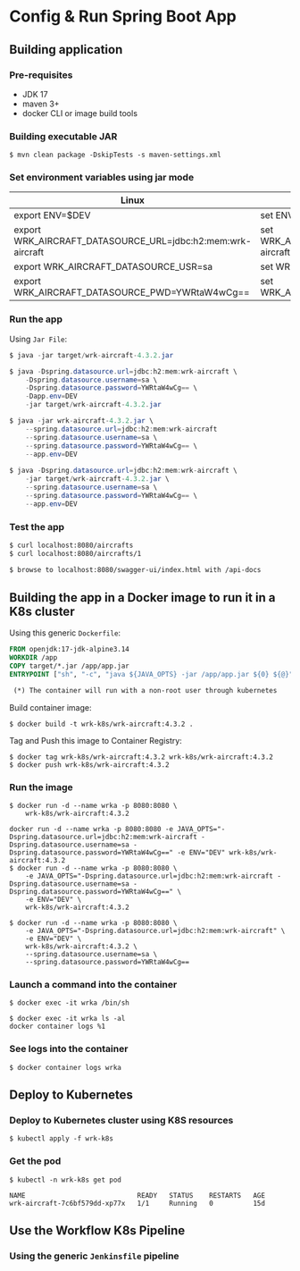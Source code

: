 # Config & Run Spring Boot App

## Building application

### Pre-requisites
- JDK 17
- maven 3+
- docker CLI or image build tools

### Building executable JAR
```jar
$ mvn clean package -DskipTests -s maven-settings.xml
```

### Set environment variables using jar mode
Linux | Windows 
--- | ---
export ENV=$DEV | set ENV=%DEV% 
export WRK_AIRCRAFT_DATASOURCE_URL=jdbc:h2:mem:wrk-aircraft | set WRK_AIRCRAFT_DATASOURCE_URL=jdbc:h2:mem:wrk-aircraft 
export WRK_AIRCRAFT_DATASOURCE_USR=sa | set WRK_AIRCRAFT_DATASOURCE_USR=sa
export WRK_AIRCRAFT_DATASOURCE_PWD=YWRtaW4wCg== | set WRK_AIRCRAFT_DATASOURCE_PWD=YWRtaW4wCg==

### Run the app
Using `Jar File`:
```java
$ java -jar target/wrk-aircraft-4.3.2.jar

$ java -Dspring.datasource.url=jdbc:h2:mem:wrk-aircraft \
    -Dspring.datasource.username=sa \
    -Dspring.datasource.password=YWRtaW4wCg== \
    -Dapp.env=DEV
    -jar target/wrk-aircraft-4.3.2.jar

$ java -jar wrk-aircraft-4.3.2.jar \
    --spring.datasource.url=jdbc:h2:mem:wrk-aircraft
    --spring.datasource.username=sa \
    --spring.datasource.password=YWRtaW4wCg== \
    --app.env=DEV
    
$ java -Dspring.datasource.url=jdbc:h2:mem:wrk-aircraft \
    -jar target/wrk-aircraft-4.3.2.jar \
    --spring.datasource.username=sa \
    --spring.datasource.password=YWRtaW4wCg== \
    --app.env=DEV   
```
### Test the app
```bash
$ curl localhost:8080/aircrafts
$ curl localhost:8080/aircrafts/1

$ browse to localhost:8080/swagger-ui/index.html with /api-docs
```

## Building the app in a Docker image to run it in a K8s cluster
Using this generic `Dockerfile`:
```Dockerfile
FROM openjdk:17-jdk-alpine3.14
WORKDIR /app
COPY target/*.jar /app/app.jar
ENTRYPOINT ["sh", "-c", "java ${JAVA_OPTS} -jar /app/app.jar ${0} ${@}"]

 (*) The container will run with a non-root user through kubernetes
```

Build container image:
```docker
$ docker build -t wrk-k8s/wrk-aircraft:4.3.2 .
```

Tag and Push this image to Container Registry:
```docker
$ docker tag wrk-k8s/wrk-aircraft:4.3.2 wrk-k8s/wrk-aircraft:4.3.2
$ docker push wrk-k8s/wrk-aircraft:4.3.2
```

### Run the image
```docker
$ docker run -d --name wrka -p 8080:8080 \
    wrk-k8s/wrk-aircraft:4.3.2

docker run -d --name wrka -p 8080:8080 -e JAVA_OPTS="-Dspring.datasource.url=jdbc:h2:mem:wrk-aircraft -Dspring.datasource.username=sa -Dspring.datasource.password=YWRtaW4wCg==" -e ENV="DEV" wrk-k8s/wrk-aircraft:4.3.2
$ docker run -d --name wrka -p 8080:8080 \
    -e JAVA_OPTS="-Dspring.datasource.url=jdbc:h2:mem:wrk-aircraft -Dspring.datasource.username=sa -Dspring.datasource.password=YWRtaW4wCg==" \
    -e ENV="DEV" \
    wrk-k8s/wrk-aircraft:4.3.2

$ docker run -d --name wrka -p 8080:8080 \
    -e JAVA_OPTS="-Dspring.datasource.url=jdbc:h2:mem:wrk-aircraft" \
    -e ENV="DEV" \
    wrk-k8s/wrk-aircraft:4.3.2 \
    --spring.datasource.username=sa \
    --spring.datasource.password=YWRtaW4wCg==    
```
### Launch a command into the container 
```docker
$ docker exec -it wrka /bin/sh

$ docker exec -it wrka ls -al
docker container logs %1
```
### See logs into the container 
```docker
$ docker container logs wrka
```
## Deploy to Kubernetes

### Deploy to Kubernetes cluster using K8S resources
```kubectl
$ kubectl apply -f wrk-k8s
```

### Get the pod
```kubectl
$ kubectl -n wrk-k8s get pod

NAME                            READY   STATUS    RESTARTS   AGE
wrk-aircraft-7c6bf579dd-xp77x   1/1     Running   0          15d
```

## Use the Workflow K8s Pipeline

### Using the generic `Jenkinsfile` pipeline
